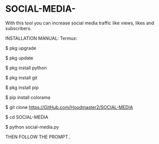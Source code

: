 # SOCIAL-MEDIA-
With this tool you can increase social media traffic like views, likes and subscribers.



INSTALLATION MANUAL:
Termux:
 
$ pkg upgrade

$ pkg update

$ pkg install python

$ pkg install git

$ pkg install pip

$ pip install colorama

$ git clone https://GitHub.com/Hoodmaster2/SOCIAL-MEDIA 

$ cd SOCIAL-MEDIA

$ python social-media.py

THEN FOLLOW THE PROMPT.. 
